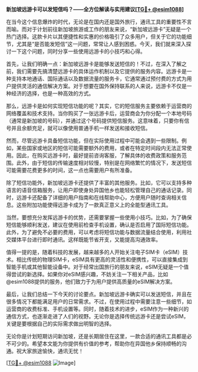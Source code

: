 **新加坡远游卡可以发短信吗？——全方位解读与实用建议[[TG💪+ @esim1088](https://t.me/s/esim1088)]**

在当今这个信息爆炸的时代，无论是在国内还是国外旅行，通讯工具的重要性不言而喻。而对于计划前往新加坡旅游或工作的朋友来说，“新加坡远游卡”无疑是一个热门选择。这款卡片以其便捷性和实惠的价格吸引了众多用户，但关于它的功能细节，尤其是“是否能发短信”这一问题，常常让人感到困惑。今天，我们就来深入探讨一下这个问题，同时分享一些使用远游卡的小技巧和心得。

首先，让我们明确一点：新加坡远游卡是能够发送短信的！不过，在深入了解之前，我们需要先搞清楚远游卡的具体运作机制以及它提供的服务内容。远游卡是一种支持本地通话、国际通话以及数据流量的服务卡，它通常通过预付费的方式为用户提供灵活的通信解决方案。对于想要在国外保持联系的人来说，远游卡不仅是一种经济的选择，也是一种高效的方式。

那么，远游卡是如何实现短信功能的呢？其实，它的短信服务主要依赖于运营商的网络覆盖和技术支持。当你购买了一张远游卡后，运营商会为你分配一个本地号码（通常是新加坡的号码），并通过这个号码提供短信服务。这意味着，只要你有信号并且余额充足，就可以像使用普通手机一样发送和接收短信。

然而，尽管远游卡具备短信功能，但在实际使用过程中可能会遇到一些限制。例如，某些国家或地区的短信可能需要额外的费用，或者在特定时间段内无法正常使用。因此，在购买远游卡时，最好提前咨询客服，了解具体的收费政策和服务范围。此外，由于短信的传输速度相对较慢，特别是在网络繁忙的情况下，发送短信可能需要花费更多的时间，这一点也需要用户有所准备。

除了短信功能外，新加坡远游卡还提供了丰富的其他服务。比如，它可以支持多种语言的语音信箱服务，让用户即使身处异国他乡也能轻松管理自己的通话记录。同时，远游卡还配备了详细的用户指南和在线帮助中心，方便用户随时查询相关信息。这些附加功能使得远游卡成为了一款真正意义上的全能型通讯工具。

当然，要想充分发挥远游卡的优势，还需要掌握一些使用小技巧。比如，为了确保短信能够顺利发送，建议在使用前检查手机设置，确认是否启用了国际短信功能。此外，为了避免不必要的费用，可以考虑将短信功能与数据流量结合使用，利用社交媒体平台进行即时通讯。这样既能节省开支，又能提高沟通效率。

值得一提的是，随着科技的发展，越来越多的人开始关注电子SIM卡（eSIM）技术。相比传统的物理SIM卡，eSIM具有更高的灵活性和便携性，可以直接集成到智能手机或其他智能设备中。对于经常出国旅行的朋友来说，eSIM无疑是一个值得尝试的新选择。如果你对eSIM感兴趣，不妨关注一下相关产品，比如@esim1088提供的服务，他们致力于为用户提供高质量的eSIM解决方案。

最后，让我们总结一下今天的讨论要点。新加坡远游卡确实可以发送短信，并且在很多情况下都能满足用户的日常需求。不过，在使用过程中需要注意一些细节，如运营商的收费标准、手机设置等。同时，随着技术的进步，eSIM作为一种新兴的通信方式，也逐渐走进了人们的视野。无论你是选择传统远游卡还是尝试eSIM，关键是要根据自己的实际需求做出明智的选择。

无论你是计划短期访问新加坡，还是长期居住在这里，一款合适的通讯工具都是必不可少的。希望本文能为你提供有价值的参考，帮助你在异国他乡保持顺畅的沟通。祝大家旅途愉快，通讯无忧！

[[TG💪+ @esim1088](https://t.me/s/esim1088) ![Image](https://i.postimg.cc/4NQfJmqS/Snipaste-2025-05-13-00-14-12.png)]